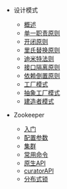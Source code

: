 * 设计模式
    * [概述](md/CodeDesign/00%E6%A6%82%E8%BF%B0.md)
    * [单一职责原则](md/CodeDesign/01%E5%8D%95%E4%B8%80%E8%81%8C%E8%B4%A3%E5%8E%9F%E5%88%99.md)
    * [开闭原则](md/CodeDesign/02%E5%BC%80%E9%97%AD%E5%8E%9F%E5%88%99.md)
    * [里氏替换原则](md/CodeDesign/03%E9%87%8C%E6%B0%8F%E6%9B%BF%E6%8D%A2%E5%8E%9F%E5%88%99.md)
    * [迪米特法则](md/CodeDesign/04%E8%BF%AA%E7%B1%B3%E7%89%B9%E6%B3%95%E5%88%99.md)
    * [接口隔离原则](md/CodeDesign/05%E6%8E%A5%E5%8F%A3%E9%9A%94%E7%A6%BB%E5%8E%9F%E5%88%99.md)
    * [依赖倒置原则](md/CodeDesign/06%E4%BE%9D%E8%B5%96%E5%80%92%E7%BD%AE%E5%8E%9F%E5%88%99.md)
    * [工厂模式](md/CodeDesign/07%E5%B7%A5%E5%8E%82%E6%A8%A1%E5%BC%8F.md)
    * [抽象工厂模式](md/CodeDesign/08%E6%8A%BD%E8%B1%A1%E5%B7%A5%E5%8E%82%E6%A8%A1%E5%BC%8F.md)
    * [建造者模式](md/CodeDesign/09%E5%BB%BA%E9%80%A0%E8%80%85%E6%A8%A1%E5%BC%8F.md)
    
* Zookeeper
    * [入门](md/Zookeeper/01%E5%85%A5%E9%97%A8.md)
    * [配置参数](md/Zookeeper/02%E9%85%8D%E7%BD%AE%E5%8F%82%E6%95%B0.md)
    * [集群](md/Zookeeper/03%E9%9B%86%E7%BE%A4.md)
    * [常用命令](md/Zookeeper/04%E5%B8%B8%E7%94%A8%E5%91%BD%E4%BB%A4.md)
    * [原生API](md/Zookeeper/05%E5%8E%9F%E7%94%9FAPI.md)
    * [curatorAPI](md/Zookeeper/06curatorAPI.md)
    * [分布式锁](md/Zookeeper/07%E5%88%86%E5%B8%83%E5%BC%8F%E9%94%81.md)